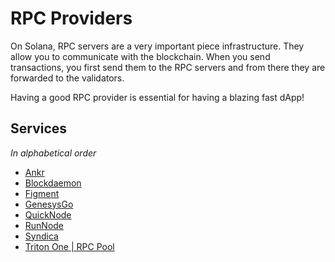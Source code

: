 # RPC Providers

On Solana, RPC servers are a very important piece infrastructure. They allow you to communicate with the blockchain. When you send transactions, you first send them to the RPC servers and from there they are forwarded to the validators.

Having a good RPC provider is essential for having a blazing fast dApp!

## Services

_In alphabetical order_

- [Ankr](https://www.ankr.com/protocol/public/solana/)
- [Blockdaemon](https://blockdaemon.com/marketplace/solana/)
- [Figment](https://figment.io/datahub/solana/)
- [GenesysGo](https://genesysgo.com/)
- [QuickNode](https://quicknode.com/)
- [RunNode](https://runnode.com/)
- [Syndica](https://syndica.io/)
- [Triton One | RPC Pool](https://www.triton.one/)
